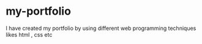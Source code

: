 # my-portfolio
I have created my portfolio by using different web programming techniques likes html , css etc
